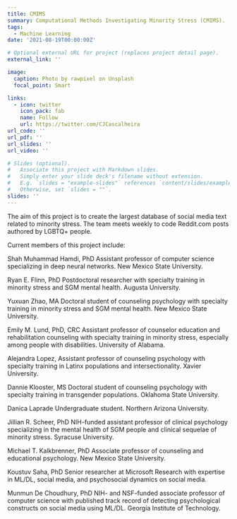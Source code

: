 ```yaml
---
title: CMIMS
summary: Computational Methods Investigating Minority Stress (CMIMS).
tags:
  - Machine Learning
date: '2021-08-19T00:00:00Z'

# Optional external URL for project (replaces project detail page).
external_link: ''

image:
  caption: Photo by rawpixel on Unsplash
  focal_point: Smart

links:
  - icon: twitter
    icon_pack: fab
    name: Follow
    url: https://twitter.com/CJCascalheira
url_code: ''
url_pdf: ''
url_slides: ''
url_video: ''

# Slides (optional).
#   Associate this project with Markdown slides.
#   Simply enter your slide deck's filename without extension.
#   E.g. `slides = "example-slides"` references `content/slides/example-slides.md`.
#   Otherwise, set `slides = ""`.
slides: ''
---
```


The aim of this project is to create the largest database of social media text related to minority stress. The team meets weekly to code Reddit.com posts authored by LGBTQ+ people. 

Current members of this project include:

Shah Muhammad Hamdi, PhD
Assistant professor of computer science specializing in deep neural networks. New Mexico State University.

Ryan E. Flinn, PhD
Postdoctoral researcher with specialty training in minority stress and SGM mental health. Augusta University. 

Yuxuan Zhao, MA	Doctoral student of counseling psychology with specialty training in minority stress and SGM mental health. New Mexico State University.	

Emily M. Lund, PhD, CRC
Assistant professor of counselor education and rehabilitation counseling with specialty training in minority stress, especially among people with disabilities. University of Alabama.	

Alejandra Lopez, Assistant professor of counseling psychology with specialty training in Latinx populations and intersectionality. Xavier University. 

Dannie Klooster, MS	Doctoral student of counseling psychology with specialty training in transgender populations. Oklahoma State University.

Danica Laprade	Undergraduate student. Northern Arizona University.

Jillian R. Scheer, PhD
NIH-funded assistant professor of clinical psychology specializing in the mental health of SGM people and clinical sequelae of minority stress. Syracuse University.

Michael T. Kalkbrenner, PhD	Associate professor of counseling and educational psychology. New Mexico State University.

Koustuv Saha, PhD
Senior researcher at Microsoft Research with expertise in ML/DL, social media, and psychosocial dynamics on social media.

Munmun De Choudhury, PhD
NIH- and NSF-funded associate professor of computer science with published track record of detecting psychological constructs on social media using ML/DL. Georgia Institute of Technology.

